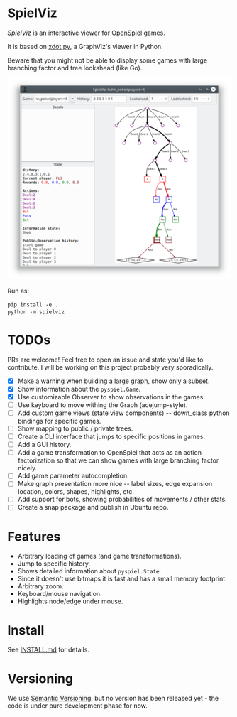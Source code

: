 SpielViz
========

_SpielViz_ is an interactive viewer for 
[OpenSpiel](https://github.com/deepmind/open_spiel) games.

It is based on [xdot.py](https://github.com/jrfonseca/xdot.py/), 
a GraphViz's viewer in Python.

Beware that you might not be able to display some games with large branching 
factor and tree lookahead (like Go).

![Screenshot of SpielViz on the game of kuhn_poker(players=4)](screenshot.png)

Run as:
```
pip install -e .
python -m spielviz
```

TODOs
=====

PRs are welcome! Feel free to open an issue and state you'd like to contribute.
I will be working on this project probably very sporadically.

 * [x] Make a warning when building a large graph, show only a subset.
 * [x] Show information about the `pyspiel.Game`.
 * [x] Use customizable Observer to show observations in the games.
 * [ ] Use keyboard to move withing the Graph (acejump-style).
 * [ ] Add custom game views (state view components) -- down_class python
       bindings for specific games.
 * [ ] Show mapping to public / private trees.
 * [ ] Create a CLI interface that jumps to specific positions in games.
 * [ ] Add a GUI history.
 * [ ] Add a game transformation to OpenSpiel that acts as an action 
       factorization so that we can show games with large branching factor 
       nicely. 
 * [ ] Add game parameter autocompletion.
 * [ ] Make graph presentation more nice -- label sizes, 
       edge expansion location, colors, shapes, highlights, etc.
 * [ ] Add support for bots, showing probabilities of movements / other stats.
 * [ ] Create a snap package and publish in Ubuntu repo.

Features
========

 * Arbitrary loading of games (and game transformations).
 * Jump to specific history.
 * Shows detailed information about `pyspiel.State`.
 * Since it doesn't use bitmaps it is fast and has a small memory footprint.
 * Arbitrary zoom.
 * Keyboard/mouse navigation.
 * Highlights node/edge under mouse.

Install
=======

See [INSTALL.md](INSTALL.md) for details. 

Versioning
==========

We use [Semantic Versioning](https://semver.org/), but no version has been 
released yet - the code is under pure development phase for now.
